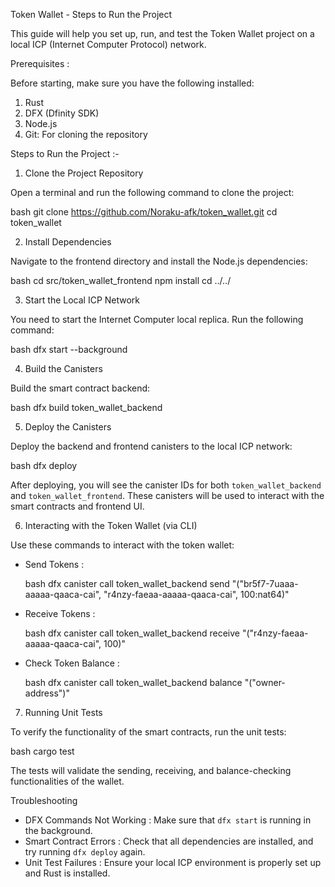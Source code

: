 Token Wallet - Steps to Run the Project

This guide will help you set up, run, and test the Token Wallet project on a local ICP (Internet Computer Protocol) network.

Prerequisites :

Before starting, make sure you have the following installed:

1. Rust
2. DFX (Dfinity SDK)
3. Node.js
4. Git: For cloning the repository

Steps to Run the Project :-

1. Clone the Project Repository

Open a terminal and run the following command to clone the project:

bash
git clone https://github.com/Noraku-afk/token_wallet.git
cd token_wallet


2. Install Dependencies

Navigate to the frontend directory and install the Node.js dependencies:

bash
cd src/token_wallet_frontend
npm install
cd ../../


3. Start the Local ICP Network

You need to start the Internet Computer local replica. Run the following command:

bash
dfx start --background


4. Build the Canisters

Build the smart contract backend:

bash
dfx build token_wallet_backend


5. Deploy the Canisters

Deploy the backend and frontend canisters to the local ICP network:

bash
dfx deploy


After deploying, you will see the canister IDs for both `token_wallet_backend` and `token_wallet_frontend`. These canisters will be used to interact with the smart contracts and frontend UI.

6. Interacting with the Token Wallet (via CLI)

Use these commands to interact with the token wallet:

- Send Tokens :
  
  bash
  dfx canister call token_wallet_backend send "(\"br5f7-7uaaa-aaaaa-qaaca-cai\", \"r4nzy-faeaa-aaaaa-qaaca-cai\", 100:nat64)"
  

- Receive Tokens :

  bash
  dfx canister call token_wallet_backend receive "(\"r4nzy-faeaa-aaaaa-qaaca-cai\", 100)"
  

- Check Token Balance :

  bash
  dfx canister call token_wallet_backend balance "(\"owner-address\")"
  

7. Running Unit Tests

To verify the functionality of the smart contracts, run the unit tests:

bash
cargo test


The tests will validate the sending, receiving, and balance-checking functionalities of the wallet.


Troubleshooting

- DFX Commands Not Working : Make sure that `dfx start` is running in the background.
- Smart Contract Errors : Check that all dependencies are installed, and try running `dfx deploy` again.
- Unit Test Failures : Ensure your local ICP environment is properly set up and Rust is installed.

